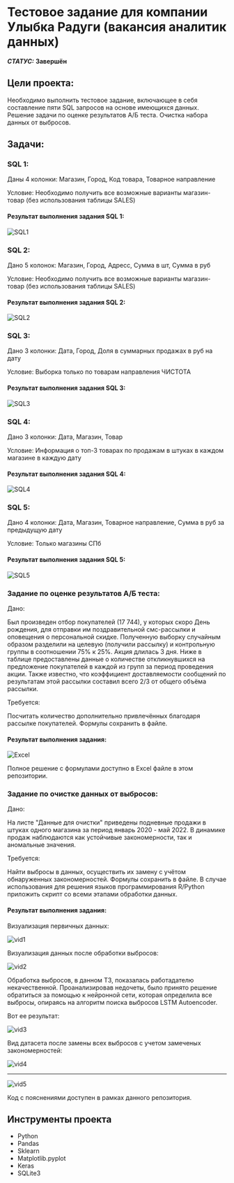 # Тестовое задание для компании Улыбка Радуги (вакансия аналитик данных)



***СТАТУС:*** **Завершён**


## Цели проекта:

Необходимо выполнить тестовое задание, включающее в себя составление пяти SQL запросов на основе имеющихся данных. Решение задачи по оценке результатов А/Б теста. Очистка набора данных от выбросов.

## Задачи:

### SQL 1:

Даны 4 колонки: Магазин, Город, Код товара, Товарное направление

Условие:
Необходимо получить все возможные варианты магазин-товар (без использования таблицы SALES)

#### Результат выполнения задания SQL 1:

<img src="https://i.imgur.com/NacBKXS.png" alt="SQL1"/>

### SQL 2:

Дано 5 колонок: Магазин, Город, Адресс, Сумма в шт, Сумма в руб

Условие:
Необходимо получить все возможные варианты магазин-товар (без использования таблицы SALES)

#### Результат выполнения задания SQL 2:

<img src="https://i.imgur.com/6mVHGYg.png" alt="SQL2"/>

### SQL 3:

Дано 3 колонки: Дата, Город, Доля в суммарных продажах в руб на дату

Условие:
Выборка только по товарам направления ЧИСТОТА

#### Результат выполнения задания SQL 3:

<img src="https://i.imgur.com/9vs5IQv.png" alt="SQL3"/>

### SQL 4:

Дано 3 колонки: Дата, Магазин, Товар

Условие:
Информация о топ-3 товарах по продажам в штуках в каждом магазине в каждую дату

#### Результат выполнения задания SQL 4:

<img src="https://i.imgur.com/n5WKzWL.png" alt="SQL4"/>

### SQL 5:

Дано 4 колонки: Дата, Магазин, Товарное направление, Сумма в руб за предыдущую дату

Условие:
Только магазины СПб

#### Результат выполнения задания SQL 5:

<img src="https://i.imgur.com/fyKpfXO.png" alt="SQL5"/>

### Задание по оценке результатов А/Б теста:

Дано:

Был произведен отбор покупателей (17 744), у которых скоро День рождения, для отправки им поздравительной смс-рассылки и оповещения о персональной скидке.
Полученную выборку случайным образом разделили на целевую (получили рассылку) и контрольную группы в соотношении 75% к 25%. 
Акция длилась 3 дня.
Ниже в таблице предоставлены данные о количестве откликнувшихся на предложение покупателей в каждой из групп за период проведения акции. Также известно, что коэффициент доставляемости сообщений по результатам этой рассылки составил всего 2/3 от общего объёма рассылки.

Требуется:

Посчитать количество дополнительно привлечённых благодаря рассылке покупателей. Формулы сохранить в файле.

#### Результат выполнения задания:

<img src="https://i.imgur.com/3oORjch.png" alt="Excel"/>

Полное решение с формулами доступно в Excel файле в этом репозитории.

### Задание по очистке данных от выбросов:

Дано:

На листе "Данные для очистки" приведены подневные продажи в штуках одного магазина за период январь 2020 - май 2022. В динамике продаж наблюдаются как устойчивые закономерности, так и аномальные значения. 

Требуется:

Найти выбросы в данных, осуществить их замену с учётом обнаруженных закономерностей. 
Формулы сохранить в файле. В случае использования для решения языков программирования R/Python приложить скрипт со всеми этапами обработки данных.

#### Результат выполнения задания:

Визуализация первичных данных:

<img src="https://i.imgur.com/FoBNZkd.png" alt="vid1"/>

Визуализация данных после обработки выбросов:

<img src="https://i.imgur.com/nEl9yj9.png" alt="vid2"/>

Обработка выбросов, в данном ТЗ, показалась работадателю некачественной. Проанализировав недочеты, было принято решение обратиться за помощью к нейронной сети, которая определила все выбросы, опираясь на алгоритм поиска выбросов LSTM Autoencoder.

Вот ее результат:

<img src="https://i.imgur.com/Nz8Kv0n.png" alt="vid3"/>

Вид датасета после замены всех выбросов с учетом замеченых закономерностей:

<img src="https://i.imgur.com/61aPxrv.png" alt="vid4"/>

---

<img src="https://i.imgur.com/CxBDSVg.png" alt="vid5"/>

Код c пояснениями доступен в рамках данного репозитория.

## Инструменты проекта

- Python
- Pandas
- Sklearn
- Matplotlib.pyplot
- Keras
- SQLite3
